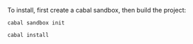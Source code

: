 To install, first create a cabal sandbox, then build the project:

`cabal sandbox init`

`cabal install`
